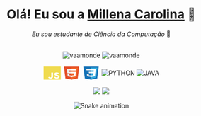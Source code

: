 <div>
  <h1 align="center">Olá! Eu sou a <a href="https://www.linkedin.com/in/millena-carolina-571a051ab/">Millena Carolina</a> 🙋 </h1>
  <p align="center"><i>Eu sou estudante de Ciência da Computação</i> 👩‍ </p>
  </a><br>

</div>

<div align="center">
  <img src="https://github-readme-stats.vercel.app/api/top-langs?username=Millena-ferreira&show_icons=true&theme=dark&locale=en&layout=compact" alt="vaamonde"/>
  <img src="https://github-readme-stats.vercel.app/api?username=Millena-ferreira&show_icons=true&theme=dark&locale=en" alt="vaamonde"/>
</div>

<div align="center" valign="top"><br>
  <img align="center" alt="Js" height="30" width="40" src="https://raw.githubusercontent.com/devicons/devicon/master/icons/javascript/javascript-plain.svg">
  <img align="center" alt="HTML" height="30" width="40" src="https://raw.githubusercontent.com/devicons/devicon/master/icons/html5/html5-original.svg">
  <img align="center" alt="CSS" height="30" width="40" src="https://raw.githubusercontent.com/devicons/devicon/master/icons/css3/css3-original.svg">
  <img align="center" alt="PYTHON" height="30" width="40" src="https://cdn.jsdelivr.net/gh/devicons/devicon/icons/python/python-original.svg">
  <img align="center" alt="JAVA" height="30" width="40" src="https://cdn.jsdelivr.net/gh/devicons/devicon/icons/java/java-original.svg">
</div><br>

<div align="center">
  <a href="https://www.linkedin.com/in/millena-carolina-571a051ab/" target="_blank"><img src="https://img.shields.io/badge/-LinkedIn-%230077B5?style=for-the-badge&logo=linkedin&logoColor=white" target="_blank"></a> 
  <a href="mailto:millenaferreir8@gmail.com"><img src="https://img.shields.io/badge/-Gmail-%23333?style=for-the-badge&logo=gmail&logoColor=white" target="_blank"></a>
</div>

<div align="center">
  
  ![Snake animation](https://github.com/Millena-ferreira/Millena-ferreira/blob/output/github-contribution-grid-snake.svg)
  
</div>


##
